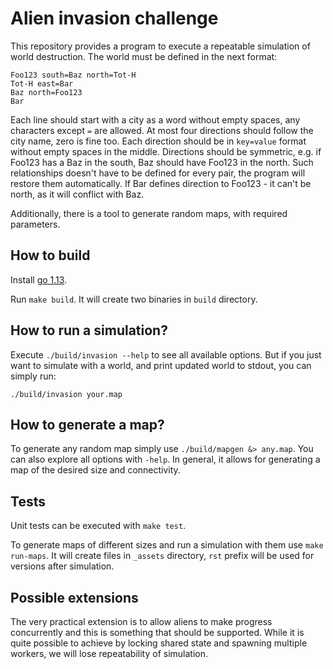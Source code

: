 Alien invasion challenge
========================

This repository provides a program to execute a repeatable simulation of world destruction.
The world must be defined in the next format:

```
Foo123 south=Baz north=Tot-H
Tot-H east=Bar
Baz north=Foo123
Bar
```

Each line should start with a city as a word without empty spaces, any characters except `=` are allowed.
At most four directions should follow the city name, zero is fine too.
Each direction should be in `key=value` format without empty spaces in the middle.
Directions should be symmetric, e.g. if Foo123 has a Baz in the south, Baz should have Foo123 in the north. Such relationships
doesn't have to be defined for every pair, the program will restore them automatically.
If Bar defines direction to Foo123 - it can't be north, as it will conflict with Baz.


Additionally, there is a tool to generate random maps, with required parameters.

How to build
---

Install [go 1.13](https://golang.org/dl/).

Run `make build`. It will create two binaries in `build` directory.

How to run a simulation?
---

Execute `./build/invasion --help` to see all available options. But if you just want to simulate with a world,
and print updated world to stdout, you can simply run:

```
./build/invasion your.map
```

How to generate a map?
---

To generate any random map simply use `./build/mapgen &> any.map`. You can also explore all options with `-help`.
In general, it allows for generating a map of the desired size and connectivity.

Tests
---

Unit tests can be executed with `make test`.

To generate maps of different sizes and run a simulation with them use `make run-maps`.
It will create files in `_assets` directory,  `rst` prefix will be used for versions after simulation.


Possible extensions
---

The very practical extension is to allow aliens to make progress concurrently and this is something that should be supported. While it is quite possible to achieve by locking shared state and spawning multiple workers, we will lose repeatability of simulation.

